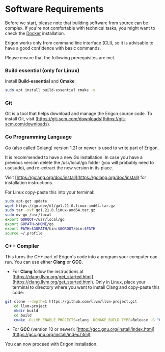 # Software Requirements

Before we start, please note that building software from source can be complex. If you're not comfortable with technical tasks, you might want to check the [Docker](./docker.md) installation.

Erigon works only from command line interface (CLI), so it is advisable to have a good confidence with basic commands.

Please ensure that the following prerequisites are met.

### Build essential (only for Linux)

Install **Build-essential** and **Cmake**:

```bash
sudo apt install build-essential cmake -y
```

### Git

Git is a tool that helps download and manage the Erigon source code. To install Git, visit [https://git-scm.com/downloads](https://git-scm.com/downloads).


### Go Programming Language

Go (also called Golang) version 1.21 or newer is used to write part of Erigon.

It is recommended to have a new Go installation. In case you have a previous version delete the /usr/local/go folder (you will probably need to usesudo), and re-extract the new version in its place.

Visit [https://golang.org/doc/install](https://golang.org/doc/install) for installation instructions.

For Linux copy-paste this into your terminal:

```bash
sudo apt-get update
wget https://go.dev/dl/go1.21.0.linux-amd64.tar.gz
sudo tar -xvf go1.21.0.linux-amd64.tar.gz
sudo mv go /usr/local
export GOROOT=/usr/local/go
export GOPATH=$HOME/go
export PATH=$GOPATH/bin:$GOROOT/bin:$PATH
source ~/.profile
```

### C++ Compiler

This turns the C++ part of Erigon's code into a program your computer can run. You can use either **Clang** or **GCC**.

- For **Clang** follow the instructions at [https://clang.llvm.org/get_started.html](https://clang.llvm.org/get_started.html). Only in Linux, place your terminal to directory where you want to install Clang and copy-paste this code:

```bash
git clone --depth=1 https://github.com/llvm/llvm-project.git
    cd llvm-project
    mkdir build
    cd build
    cmake -DLLVM_ENABLE_PROJECTS=clang -DCMAKE_BUILD_TYPE=Release -G "Unix Makefiles" ../llvm
```

- For **GCC** (version 10 or newer): [https://gcc.gnu.org/install/index.html](https://gcc.gnu.org/install/index.html)

You can now proceed with Erigon installation.